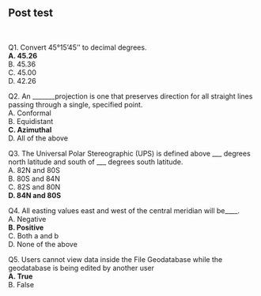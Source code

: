 ## Post test
<br>

Q1. Convert 45°15’45’’ to decimal degrees.    
**A. 45.26**  
B. 45.36  
C. 45.00  
D. 42.26

Q2. An _______projection is one that preserves direction for all straight lines passing through a single, specified point.  
A. Conformal  
B. Equidistant  
**C. Azimuthal**   
D. All of the above  

Q3. The Universal Polar Stereographic (UPS) is defined above ___ degrees north latitude and south of ___ degrees south latitude.   
A. 82N and 80S  
B. 80S and 84N  
C. 82S and 80N  
**D. 84N and 80S**

Q4.  All easting values east and west of the central meridian will be____.  
A. Negative  
**B. Positive**  
C. Both a and b  
D. None of the above  

Q5. Users cannot view data inside the File Geodatabase while the geodatabase is being edited by another user  
**A. True**  
B. False

